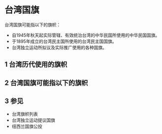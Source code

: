 # 台湾国旗



台湾国旗可能指以下的旗帜：

* 自1945年秋天起实际管辖、有效统治台湾的中华民国所使用的中华民国国旗。
* 于1895年成立的台湾民主国所使用的台湾民主国国旗。
* 台湾独立运动所拟议及实际推广使用的各种国旗。



## 1 台湾历代使用的旗帜



## 2 台湾国旗可能指以下的旗帜



## 3 参见

* 台湾旗帜列表
* 台湾独立运动提议国旗
* 纽西兰国旗公投



